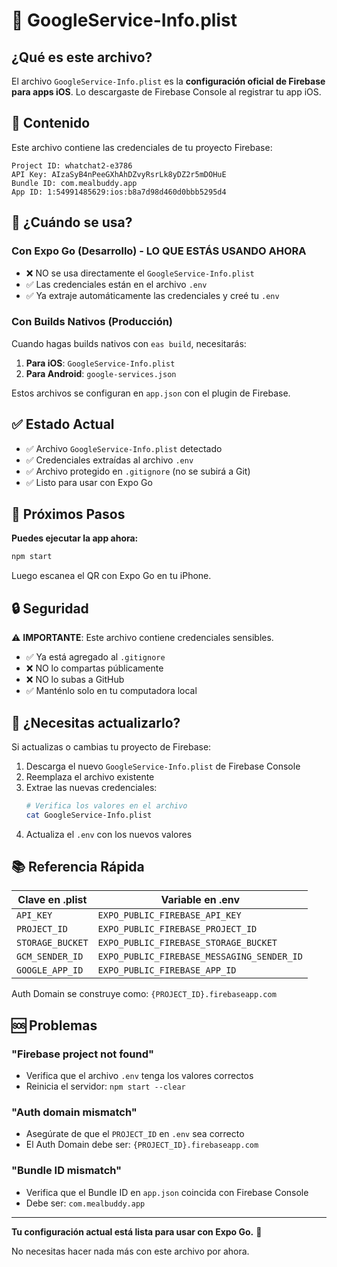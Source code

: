 # 📄 GoogleService-Info.plist

## ¿Qué es este archivo?

El archivo `GoogleService-Info.plist` es la **configuración oficial de Firebase para apps iOS**. Lo descargaste de Firebase Console al registrar tu app iOS.

## 🔑 Contenido

Este archivo contiene las credenciales de tu proyecto Firebase:

```
Project ID: whatchat2-e3786
API Key: AIzaSyB4nPeeGXhAhDZvyRsrLk8yDZ2r5mDOHuE
Bundle ID: com.mealbuddy.app
App ID: 1:54991485629:ios:b8a7d98d460d0bbb5295d4
```

## 📱 ¿Cuándo se usa?

### Con Expo Go (Desarrollo) - **LO QUE ESTÁS USANDO AHORA**

- ❌ NO se usa directamente el `GoogleService-Info.plist`
- ✅ Las credenciales están en el archivo `.env`
- ✅ Ya extraje automáticamente las credenciales y creé tu `.env`

### Con Builds Nativos (Producción)

Cuando hagas builds nativos con `eas build`, necesitarás:

1. **Para iOS**: `GoogleService-Info.plist`
2. **Para Android**: `google-services.json`

Estos archivos se configuran en `app.json` con el plugin de Firebase.

## ✅ Estado Actual

- ✅ Archivo `GoogleService-Info.plist` detectado
- ✅ Credenciales extraídas al archivo `.env`
- ✅ Archivo protegido en `.gitignore` (no se subirá a Git)
- ✅ Listo para usar con Expo Go

## 🚀 Próximos Pasos

**Puedes ejecutar la app ahora:**

```bash
npm start
```

Luego escanea el QR con Expo Go en tu iPhone.

## 🔒 Seguridad

⚠️ **IMPORTANTE**: Este archivo contiene credenciales sensibles.

- ✅ Ya está agregado al `.gitignore`
- ❌ NO lo compartas públicamente
- ❌ NO lo subas a GitHub
- ✅ Manténlo solo en tu computadora local

## 🔄 ¿Necesitas actualizarlo?

Si actualizas o cambias tu proyecto de Firebase:

1. Descarga el nuevo `GoogleService-Info.plist` de Firebase Console
2. Reemplaza el archivo existente
3. Extrae las nuevas credenciales:
   ```bash
   # Verifica los valores en el archivo
   cat GoogleService-Info.plist
   ```
4. Actualiza el `.env` con los nuevos valores

## 📚 Referencia Rápida

| Clave en .plist | Variable en .env |
|----------------|------------------|
| `API_KEY` | `EXPO_PUBLIC_FIREBASE_API_KEY` |
| `PROJECT_ID` | `EXPO_PUBLIC_FIREBASE_PROJECT_ID` |
| `STORAGE_BUCKET` | `EXPO_PUBLIC_FIREBASE_STORAGE_BUCKET` |
| `GCM_SENDER_ID` | `EXPO_PUBLIC_FIREBASE_MESSAGING_SENDER_ID` |
| `GOOGLE_APP_ID` | `EXPO_PUBLIC_FIREBASE_APP_ID` |

Auth Domain se construye como: `{PROJECT_ID}.firebaseapp.com`

## 🆘 Problemas

### "Firebase project not found"
- Verifica que el archivo `.env` tenga los valores correctos
- Reinicia el servidor: `npm start --clear`

### "Auth domain mismatch"
- Asegúrate de que el `PROJECT_ID` en `.env` sea correcto
- El Auth Domain debe ser: `{PROJECT_ID}.firebaseapp.com`

### "Bundle ID mismatch"
- Verifica que el Bundle ID en `app.json` coincida con Firebase Console
- Debe ser: `com.mealbuddy.app`

---

**Tu configuración actual está lista para usar con Expo Go.** 🎉

No necesitas hacer nada más con este archivo por ahora.
